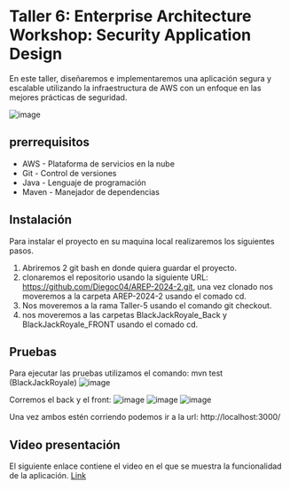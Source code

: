 # Taller 6: Enterprise Architecture Workshop: Security Application Design
En este taller, diseñaremos e implementaremos una aplicación segura y escalable utilizando la infraestructura de AWS con un enfoque en las mejores prácticas de seguridad.

![image](https://github.com/user-attachments/assets/d545ff75-39fb-41cc-b88a-e975b38fb17a)

## prerrequisitos
* AWS  - Plataforma de servicios en la nube
* Git - Control de versiones
* Java - Lenguaje de programación
* Maven - Manejador de dependencias

## Instalación
Para instalar el proyecto en su maquina local realizaremos los siguientes pasos.

1. Abriremos 2 git bash en donde quiera guardar el proyecto.
2. clonaremos el repositorio usando la siguiente URL: https://github.com/Diegoc04/AREP-2024-2.git, una vez clonado nos moveremos a la carpeta AREP-2024-2 usando el comado cd.
3. Nos moveremos a la rama Taller-5 usando el comando git checkout.
4. nos moveremos a las carpetas BlackJackRoyale_Back y BlackJackRoyale_FRONT usando el comado cd.

## Pruebas
Para ejecutar las pruebas utilizamos el comando: mvn test (BlackJackRoyale)
![image](https://github.com/user-attachments/assets/df562eda-8d54-4d48-802f-c48104c6551e)


Corremos el back y el front:
![image](https://github.com/user-attachments/assets/b1f0a16c-5ed4-40ce-9248-5b373ddf9df8)
![image](https://github.com/user-attachments/assets/bddd4ad9-d04a-46f9-a92d-2c0afa338a81)
![image](https://github.com/user-attachments/assets/9daed5d1-7498-4333-9dc9-88b91394a96a)

Una vez ambos estén corriendo podemos ir a la url: http://localhost:3000/

## Video presentación 
El siguiente enlace contiene el video en el que se muestra la funcionalidad de la aplicación.
[Link]([https://www.youtube.com/watch?v=2OG1bqW0_cc&ab_channel=DiegoCastellanos](https://www.youtube.com/watch?v=fmX1lC0wjOI))



